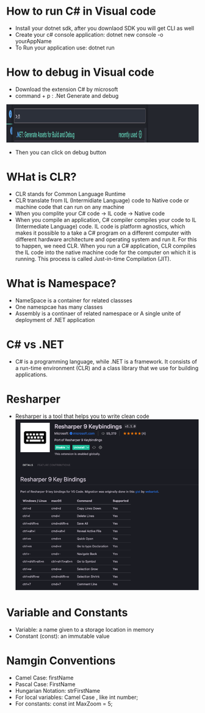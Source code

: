 # How to run C# in Visual code
- Install your dotnet sdk, after you downlaod SDK you will get CLI as well
- Create your c# console application: dotnet new console -o yourAppName
- To Run your application use: dotnet run

# How to debug in Visual code
- Download the extension C# by microsoft
- command + p : .Net Generate and debug
<img src="image.png" alt="Alt text" width="800" height="100"/>

- Then you can click on debug button

# WHat is CLR?
- CLR stands for Common Language Runtime
- CLR translate from IL (Intermidiate Language) code to Native code or machine code that can run on any machine
- When you complite your C# code -> IL code -> Native code
- When you compile an application, C# compiler compiles your code to IL (Intermediate Language) code. IL code is platform agnostics, which makes it possible to a take a C# program on a different computer with different hardware architecture and operating system and run it. For this to happen, we need CLR. When you run a C# application, CLR compiles the IL code into the native machine code for the computer on which it is running. This process is called Just-in-time Compilation (JIT).

# What is Namespace?
- NameSpace is a container for related classses
- One namespcae has many classes
- Assembly is a continaer of related namespace or A single unite of deployment of .NET application

# C# vs .NET
- C# is a programming language, while .NET is a framework. It consists of a run-time environment (CLR) and a class library that we use for building applications.

# Resharper
- Resharper is a tool that helps you to write clean code
![Alt text](image-1.png)

# Variable and Constants
- Variable: a name given to a storage location in memory
- Constant (const): an immutable value

# Namgin Conventions
- Camel Case: firstName
- Pascal Case: FirstName
- Hungarian Notation: strFirstName
- For local variables: Camel Case , like int number;
- For constants: const int MaxZoom = 5;




